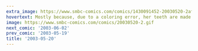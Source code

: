 ```yaml
---
extra_image: https://www.smbc-comics.com/comics/1430091452-20030520-2after.png
hovertext: Mostly because, due to a coloring error, her teeth are made of skin.
image: https://www.smbc-comics.com/comics/20030520-2.gif
next_comic: '2003-06-02'
prev_comic: '2003-05-19'
title: '2003-05-20'
---
```


